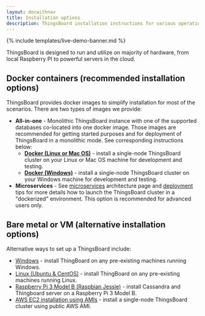 ```yaml
---
layout: docwithnav
title: Installation options
description: ThingsBoard installation instructions for various operation systems and cloud platforms
---
```


{% include templates/live-demo-banner.md %}

ThingsBoard is designed to run and utilize on majority of hardware, from local Raspberry PI to powerful servers in the cloud.

## Docker containers (recommended installation options)

ThingsBoard provides docker images to simplify installation for most of the scenarios. There are two types of images we provide:

 - **All-in-one** - Monolithic ThingsBoard instance with one of the supported databases co-located into one docker image. 
 Those images are recommended for getting started purposes and for deployment of ThingsBoard in a monolithic mode. See corresponding instructions below:     
   - [**Docker (Linux or Mac OS)**](/docs/user-guide/install/docker/) - install a single-node ThingsBoard cluster on your Linux or Mac OS machine for development and testing.
   - [**Docker (Windows)**](/docs/user-guide/install/docker-windows/) - install a single-node ThingsBoard cluster on your Windows machine for development and testing.
 - **Microservices** - See [microservices](/docs/reference/msa/) architecture page and [deployment](https://github.com/thingsboard/thingsboard/blob/master/docker/README.md) 
 tips for more details how to launch the ThingsBoard cluster in a "dockerized" environment. This option is recommended for advanced users only.

## Bare metal or VM (alternative installation options)

Alternative ways to set up a ThingsBoard include:

 - [Windows](/docs/user-guide/install/windows/) - install ThingBoard on any pre-existing machines running Windows.
 - [Linux (Ubuntu & CentOS)](/docs/user-guide/install/linux/) - install ThingBoard on any pre-existing machines running Linux.
 - [Raspberry Pi 3 Model B (Raspbian Jessie)](/docs/user-guide/install/rpi/) - install Cassandra and Thingboard server on a Raspberry Pi 3 Model B.
 - [AWS EC2 installation using AMIs](/docs/user-guide/install/aws/) - install a single-node ThingsBoard cluster using public AWS AMI.
 